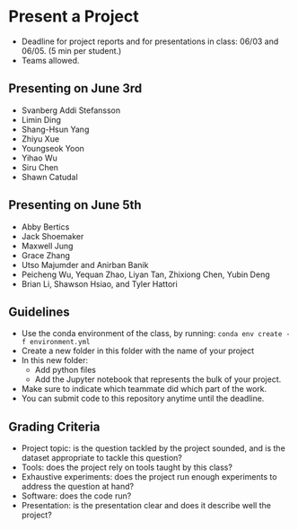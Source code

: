 # Present a Project

- Deadline for project reports and for presentations in class: 06/03 and 06/05. (5 min per student.)
- Teams allowed.


## Presenting on June 3rd
- Svanberg Addi Stefansson
- Limin Ding
- Shang-Hsun Yang
- Zhiyu Xue
- Youngseok Yoon
- Yihao Wu
- Siru Chen
- Shawn Catudal

## Presenting on June 5th
- Abby Bertics
- Jack Shoemaker
- Maxwell Jung
- Grace Zhang
- Utso Majumder and Anirban Banik
- Peicheng Wu, Yequan Zhao, Liyan Tan, Zhixiong Chen, Yubin Deng
- Brian Li, Shawson Hsiao, and Tyler Hattori


## Guidelines

- Use the conda environment of the class, by running: `conda env create -f environment.yml`
- Create a new folder in this folder with the name of your project
- In this new folder:
  - Add python files
  - Add the Jupyter notebook that represents the bulk of your project.
- Make sure to indicate which teammate did which part of the work.
- You can submit code to this repository anytime until the deadline.

## Grading Criteria

- Project topic: is the question tackled by the project sounded, and is the dataset appropriate to tackle this question?
- Tools: does the project rely on tools taught by this class?
- Exhaustive experiments: does the project run enough experiments to address the question at hand?
- Software: does the code run?
- Presentation: is the presentation clear and does it describe well the project?
